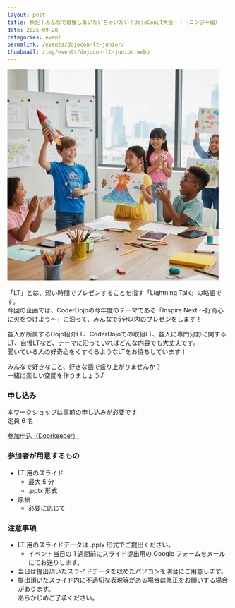 ```yaml
---
layout: post
title: 秋だ！みんなで自慢しあいたいちゃいたい！DojoConLT大会！！（ニンジャ編）
date: 2025-09-28
categories: event
permalink: /events/dojocon-lt-junior/
thumbnail: /img/events/dojocon-lt-junior.webp
---
```


<img class='w-full pb-8' src='/img/events/dojocon-lt-junior.webp' alt='カバー画像 秋だ！みんなで自慢しあいたいちゃいたい！DojoConLT大会！！（ニンジャ編）'>

<p>
  「LT」とは、短い時間でプレゼンすることを指す「Lightning Talk」の略語です。<br>
  今回の企画では、CoderDojoの今年度のテーマである「Inspire Next 〜好奇心に火をつけよう〜」に沿って、みんなで5分以内のプレゼンをします！
</p>

<p class='mt-4'>
  各人が所属するDojo紹介LT、CoderDojoでの取組LT、各人に専門分野に関するLT、自慢LTなど、テーマに沿っていればどんな内容でも大丈夫です。<br>
  聞いている人の好奇心をくすぐるようなLTをお待ちしています！
</p>

<p class='mt-4'>
  みんなで好きなこと、好きな話で盛り上がりませんか？<br>
  一緒に楽しい空間を作りましょう♪
</p>

### 申し込み

本ワークショップは事前の申し込みが必要です<br>
定員 6 名

<a href="https://dojocon-japan.doorkeeper.jp/events/190281" target="_blank" >参加申込（Doorkeeper）</a>

### 参加者が用意するもの

* LT 用のスライド
  * 最大 5 分
  * .pptx 形式
* 原稿
  * 必要に応じて

### 注意事項

* LT 用のスライドデータは .pptx 形式でご提出ください。
  * イベント当日の 1 週間前にスライド提出用の Google フォームをメールにてお送りします。
* 当日は提出頂いたスライドデータを収めたパソコンを演台にご用意します。
* 提出頂いたスライド内に不適切な表現等がある場合は修正をお願いする場合があります。<br>
  あらかじめご了承ください。

